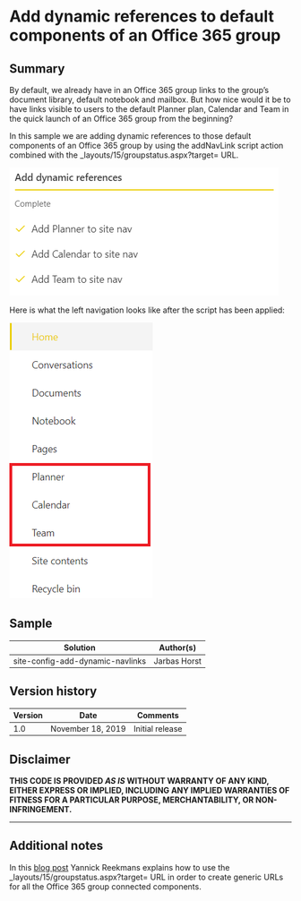 # Add dynamic references to default components of an Office 365 group

## Summary

By default, we already have in an Office 365 group links to the group’s document library, default notebook and mailbox. But how nice would it be to have links visible to users to the default Planner plan, Calendar and Team in the quick launch of an Office 365 group from the beginning? 

In this sample we are adding dynamic references to those default components of an Office 365 group by using the addNavLink script action combined with the _layouts/15/groupstatus.aspx?target=<target> URL.

![Screenshot](screenshot.png)

Here is what the left navigation looks like after the script has been applied:

![Screenshot](outcome.png)

## Sample

Solution|Author(s)
--------|---------
site-config-add-dynamic-navlinks | Jarbas Horst

## Version history

Version|Date|Comments
-------|----|--------
1.0| November 18, 2019 |Initial release

## Disclaimer
**THIS CODE IS PROVIDED *AS IS* WITHOUT WARRANTY OF ANY KIND, EITHER EXPRESS OR IMPLIED, INCLUDING ANY IMPLIED WARRANTIES OF FITNESS FOR A PARTICULAR PURPOSE, MERCHANTABILITY, OR NON-INFRINGEMENT.**

---

## Additional notes

In this [blog post](https://blog.yannickreekmans.be/generic-urls-for-all-office-365-group-connected-workloads/) Yannick Reekmans explains how to use the _layouts/15/groupstatus.aspx?target=<target> URL in order to create generic URLs for all the Office 365 group connected components.